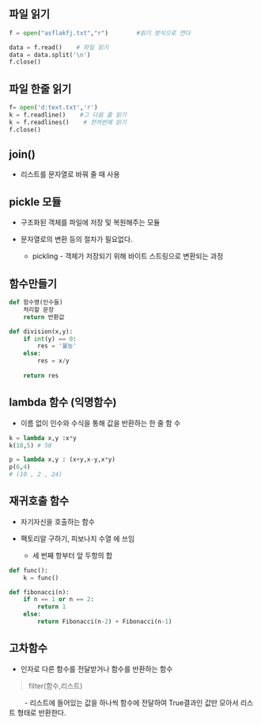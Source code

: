 ## 파일 읽기

```python
f = open("asflakfj.txt","r")        #읽기 방식으로 연다

data = f.read()    # 파일 읽기
data = data.split('\n')
f.close()
```

## 파일 한줄 읽기

```python
f= open('d:text.txt','r')
k = f.readline()    #그 다음 줄 읽기
k = f.readlines()    # 한꺼번에 읽기
f.close()
```

## join()

- 리스트를 문자열로 바꿔 줄 때 사용



## pickle 모듈

- 구조화된 객체를 파일에 저장 및 복원해주는 모듈

- 문자열로의 변환 등의 절차가 필요없다.
  
  - pickling - 객체가 저장되기 위해 바이트 스트링으로 변환되는 과정



## 함수만들기

```python
def 함수명(인수들)
    처리할 문장          
    return 반환값                
```

```python
def division(x,y):
    if int(y) == 0:
        res = '불능'
    else:
        res = x/y
    
    return res

```

## lambda 함수 (익명함수)

- 이름 없이 인수와 수식을 통해 값을 반환하는 한 줄 함 수

```python
k = lambda x,y :x*y
k(10,5) # 50


```

```python
p = lambda x,y : (x+y,x-y,x*y)
p(6,4)
# (10 , 2 , 24)
```

## 재귀호출 함수

- 자기자신을 호출하는 함수

- 팩토리알 구하기, 피보나치 수열 에 쓰임
  
  - 세 번째 항부터 앞 두항의 합

```python
def func():
    k = func()

```

```python
def fibonacci(n):
    if n == 1 or n == 2:
        return 1
    else:
        return Fibonacci(n-2) + Fibonacci(n-1)
```



## 고차함수

- 인자로 다른 함수를 전달받거나 함수를 반환하는 함수

>  filter(함수,리스트) 

        - 리스트에 들어있는 값을 하나씩 함수에 전달하여 True결과인 값만 모아서 리스트 형태로 반환한다.
